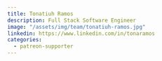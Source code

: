 ```yaml
---
title: Tonatiuh Ramos
description: Full Stack Software Engineer
image: "/assets/img/team/tonatiuh-ramos.jpg"
linkedin: https://www.linkedin.com/in/tonaramos
categories:
  - patreon-supporter
---
```

